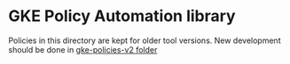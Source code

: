 # GKE Policy Automation library

Policies in this directory are kept for older tool versions.
New development should be done in [gke-policies-v2 folder](./gke-policies-v2/README.md)
